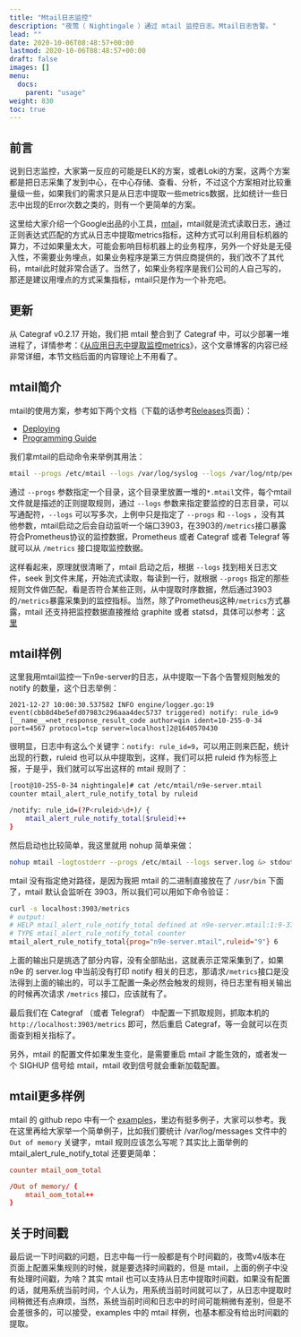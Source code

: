 ```yaml
---
title: "Mtail日志监控"
description: "夜莺（ Nightingale ）通过 mtail 监控日志。Mtail日志告警。"
lead: ""
date: 2020-10-06T08:48:57+00:00
lastmod: 2020-10-06T08:48:57+00:00
draft: false
images: []
menu:
  docs:
    parent: "usage"
weight: 830
toc: true
---
```



## 前言

说到日志监控，大家第一反应的可能是ELK的方案，或者Loki的方案，这两个方案都是把日志采集了发到中心，在中心存储、查看、分析，不过这个方案相对比较重量级一些，如果我们的需求只是从日志中提取一些metrics数据，比如统计一些日志中出现的Error次数之类的，则有一个更简单的方案。

这里给大家介绍一个Google出品的小工具，[mtail](https://github.com/google/mtail)，mtail就是流式读取日志，通过正则表达式匹配的方式从日志中提取metrics指标，这种方式可以利用目标机器的算力，不过如果量太大，可能会影响目标机器上的业务程序，另外一个好处是无侵入性，不需要业务埋点，如果业务程序是第三方供应商提供的，我们改不了其代码，mtail此时就非常合适了。当然了，如果业务程序是我们公司的人自己写的，那还是建议用埋点的方式采集指标，mtail只是作为一个补充吧。

## 更新

从 Categraf v0.2.17 开始，我们把 mtail 整合到了 Categraf 中，可以少部署一堆进程了，详情参考：《[从应用日志中提取监控metrics](https://flashcat.cloud/blog/mtail/)》，这个文章博客的内容已经非常详细，本节文档后面的内容理论上不用看了。

## mtail简介

mtail的使用方案，参考如下两个文档（下载的话参考[Releases](https://github.com/google/mtail/releases)页面）：

- [Deploying](https://github.com/google/mtail/blob/main/docs/Deploying.md)
- [Programming Guide](https://google.github.io/mtail/Programming-Guide.html)

我们拿mtail的启动命令来举例其用法：

```bash
mtail --progs /etc/mtail --logs /var/log/syslog --logs /var/log/ntp/peerstats
```

通过 `--progs` 参数指定一个目录，这个目录里放置一堆的`*.mtail`文件，每个mtail文件就是描述的正则提取规则，通过 `--logs` 参数来指定要监控的日志目录，可以写通配符，`--logs` 可以写多次，上例中只是指定了 `--progs` 和 `--logs` ，没有其他参数，mtail启动之后会自动监听一个端口3903，在3903的`/metrics`接口暴露符合Prometheus协议的监控数据，Prometheus 或者 Categraf 或者 Telegraf 等就可以从 `/metrics` 接口提取监控数据。

这样看起来，原理就很清晰了，mtail 启动之后，根据 `--logs` 找到相关日志文件，seek 到文件末尾，开始流式读取，每读到一行，就根据 `--progs` 指定的那些规则文件做匹配，看是否符合某些正则，从中提取时序数据，然后通过3903的`/metrics`暴露采集到的监控指标。当然，除了Prometheus这种`/metrics`方式暴露，mtail 还支持把监控数据直接推给 graphite 或者 statsd，具体可以参考：[这里](https://github.com/google/mtail/blob/main/docs/Interoperability.md)

## mtail样例

这里我用mtail监控一下n9e-server的日志，从中提取一下各个告警规则触发的 notify 的数量，这个日志举例：

```
2021-12-27 10:00:30.537582 INFO engine/logger.go:19 event(cbb8d4be5efd07983c296aaa4dec5737 triggered) notify: rule_id=9 [__name__=net_response_result_code author=qin ident=10-255-0-34 port=4567 protocol=tcp server=localhost]2@1640570430
```

很明显，日志中有这么个关键字：`notify: rule_id=9`，可以用正则来匹配，统计出现的行数，ruleid 也可以从中提取到，这样，我们可以把 ruleid 作为标签上报，于是乎，我们就可以写出这样的 mtail 规则了：

```bash
[root@10-255-0-34 nightingale]# cat /etc/mtail/n9e-server.mtail
counter mtail_alert_rule_notify_total by ruleid

/notify: rule_id=(?P<ruleid>\d+)/ {
    mtail_alert_rule_notify_total[$ruleid]++
}
```

然后启动也比较简单，我这里就用 nohup 简单来做：

```bash
nohup mtail -logtostderr --progs /etc/mtail --logs server.log &> stdout.log &
```

mtail 没有指定绝对路径，是因为我把 mtail 的二进制直接放在了 `/usr/bin` 下面了，mtail 默认会监听在 3903，所以我们可以用如下命令验证：

```bash
curl -s localhost:3903/metrics
# output:
# HELP mtail_alert_rule_notify_total defined at n9e-server.mtail:1:9-37
# TYPE mtail_alert_rule_notify_total counter
mtail_alert_rule_notify_total{prog="n9e-server.mtail",ruleid="9"} 6
```

上面的输出只是挑选了部分内容，没有全部贴出，这就表示正常采集到了，如果 n9e 的 server.log 中当前没有打印 notify 相关的日志，那请求`/metrics`接口是没法得到上面的输出的，可以手工配置一条必然会触发的规则，待日志里有相关输出的时候再次请求 `/metrics` 接口，应该就有了。

最后我们在 Categraf （或者 Telegraf） 中配置一下抓取规则，抓取本机的 `http://localhost:3903/metrics` 即可，然后重启 Categraf，等一会就可以在页面查到相关指标了。

另外，mtail 的配置文件如果发生变化，是需要重启 mtail 才能生效的，或者发一个 SIGHUP 信号给 mtail，mtail 收到信号就会重新加载配置。

## mtail更多样例

mtail 的 github repo 中有一个 [examples](https://github.com/google/mtail/tree/main/examples)，里边有挺多例子，大家可以参考。我在这里再给大家举一个简单例子，比如我们要统计 /var/log/messages 文件中的 `Out of memory` 关键字，mtail 规则应该怎么写呢？其实比上面举例的 mtail_alert_rule_notify_total 还要更简单：

```conf
counter mtail_oom_total

/Out of memory/ {
    mtail_oom_total++
}
```

## 关于时间戳

最后说一下时间戳的问题，日志中每一行一般都是有个时间戳的，夜莺v4版本在页面上配置采集规则的时候，就是要选择时间戳的，但是 mtail，上面的例子中没有处理时间戳，为啥？其实 mtail 也可以支持从日志中提取时间戳，如果没有配置的话，就用系统当前时间，个人认为，用系统当前时间就可以了，从日志中提取时间稍微还有点麻烦，当然，系统当前时间和日志中的时间可能稍微有差别，但是不会差很多的，可以接受，examples 中的 mtail 样例，也基本都没有给出时间戳的提取。
